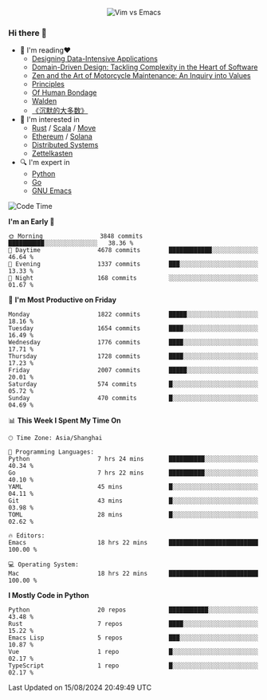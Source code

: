 <p align="center">
    <img src="https://gist.githubusercontent.com/coldnight/e696baffb094e71c96cb302118878eae/raw/40ea5053a6f66cc65f90f437e4173497da225958/banner.gif" alt="Vim vs Emacs" />
</p>

### Hi there 👋

- 📖 I'm reading❤️
    + [Designing Data-Intensive Applications](https://www.oreilly.com/library/view/designing-data-intensive-applications/9781491903063/)
    + [Domain-Driven Design: Tackling Complexity in the Heart of Software](https://www.dddcommunity.org/book/evans_2003/)
    + [Zen and the Art of Motorcycle Maintenance: An Inquiry into Values](https://en.wikipedia.org/wiki/Zen_and_the_Art_of_Motorcycle_Maintenance)
    + [Principles](https://www.principles.com/)
    + [Of Human Bondage](https://en.wikipedia.org/wiki/Of_Human_Bondage)
    + [Walden](https://en.wikipedia.org/wiki/Walden)
    + [《沉默的大多数》](https://en.wikipedia.org/wiki/Silent_majority)
- 🌱 I'm interested in
    + [Rust](https://www.rust-lang.org/) / [Scala](https://www.scala-lang.org/) / [Move](https://github.com/move-language/move/)
    + [Ethereum](https://ethereum.org/en/) / [Solana](https://solana.com/)
	+ [Distributed Systems](https://www.linuxzen.com/notes/topics/20200320174417_%E5%88%86%E5%B8%83%E5%BC%8F/)
	+ [Zettelkasten](https://www.linuxzen.com/notes/notes/20220120080920-slip_box/)
- 🔍 I'm expert in
    + [Python](https://www.python.org/)
    + [Go](https://go.dev/)
    + [GNU Emacs](https://www.gnu.org/software/emacs/)

<!--START_SECTION:waka-->
![Code Time](http://img.shields.io/badge/Code%20Time-3%2C115%20hrs%202%20mins-blue)

**I'm an Early 🐤** 

```text
🌞 Morning                3848 commits        ██████████░░░░░░░░░░░░░░░   38.36 % 
🌆 Daytime                4678 commits        ████████████░░░░░░░░░░░░░   46.64 % 
🌃 Evening                1337 commits        ███░░░░░░░░░░░░░░░░░░░░░░   13.33 % 
🌙 Night                  168 commits         ░░░░░░░░░░░░░░░░░░░░░░░░░   01.67 % 
```
📅 **I'm Most Productive on Friday** 

```text
Monday                   1822 commits        █████░░░░░░░░░░░░░░░░░░░░   18.16 % 
Tuesday                  1654 commits        ████░░░░░░░░░░░░░░░░░░░░░   16.49 % 
Wednesday                1776 commits        ████░░░░░░░░░░░░░░░░░░░░░   17.71 % 
Thursday                 1728 commits        ████░░░░░░░░░░░░░░░░░░░░░   17.23 % 
Friday                   2007 commits        █████░░░░░░░░░░░░░░░░░░░░   20.01 % 
Saturday                 574 commits         █░░░░░░░░░░░░░░░░░░░░░░░░   05.72 % 
Sunday                   470 commits         █░░░░░░░░░░░░░░░░░░░░░░░░   04.69 % 
```


📊 **This Week I Spent My Time On** 

```text
🕑︎ Time Zone: Asia/Shanghai

💬 Programming Languages: 
Python                   7 hrs 24 mins       ██████████░░░░░░░░░░░░░░░   40.34 % 
Go                       7 hrs 22 mins       ██████████░░░░░░░░░░░░░░░   40.10 % 
YAML                     45 mins             █░░░░░░░░░░░░░░░░░░░░░░░░   04.11 % 
Git                      43 mins             █░░░░░░░░░░░░░░░░░░░░░░░░   03.98 % 
TOML                     28 mins             █░░░░░░░░░░░░░░░░░░░░░░░░   02.62 % 

🔥 Editors: 
Emacs                    18 hrs 22 mins      █████████████████████████   100.00 % 

💻 Operating System: 
Mac                      18 hrs 22 mins      █████████████████████████   100.00 % 
```

**I Mostly Code in Python** 

```text
Python                   20 repos            ███████████░░░░░░░░░░░░░░   43.48 % 
Rust                     7 repos             ████░░░░░░░░░░░░░░░░░░░░░   15.22 % 
Emacs Lisp               5 repos             ███░░░░░░░░░░░░░░░░░░░░░░   10.87 % 
Vue                      1 repo              █░░░░░░░░░░░░░░░░░░░░░░░░   02.17 % 
TypeScript               1 repo              █░░░░░░░░░░░░░░░░░░░░░░░░   02.17 % 
```




 Last Updated on 15/08/2024 20:49:49 UTC
<!--END_SECTION:waka-->
